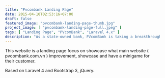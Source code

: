 ```yaml
---
title: "Pvcombank Landing Page"
date: 2015-04-10T02:53:16+07:00
draft: false
featured_image: "pvcombank-landing-page-thumb.jpg"
project_image: [ "pvcombank-landing-page-full.jpeg" ]
tags: [ "Landing Page", "PVcomBank", "Laravel 4.x" ]
description: "As a state-owned bank, PVcomBank is taking a breakthrough step. to bring more convenience to customers."
---
```


This website is a landing page focus on showcase what main website ( pvcombank.com.vn ) improvement, showcase and have a minigame for their customer.

Based on Laravel 4 and Bootstrap 3, jQuery.